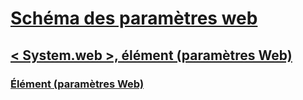 # [Schéma des paramètres web](index.md)
## [< System.web >, élément (paramètres Web)](system-web-element-web-settings.md)
### [<applicationPool>Élément (paramètres Web)](applicationpool-element-web-settings.md)
